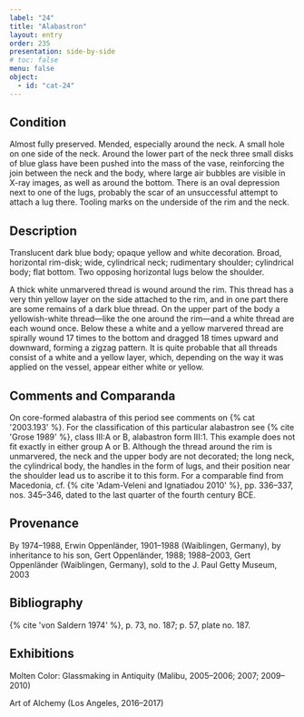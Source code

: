 ```yaml
---
label: "24"
title: "Alabastron"
layout: entry
order: 235
presentation: side-by-side
# toc: false
menu: false
object:
  - id: "cat-24"
---
```


## Condition

Almost fully preserved. Mended, especially around the neck. A small hole on one side of the neck. Around the lower part of the neck three small disks of blue glass have been pushed into the mass of the vase, reinforcing the join between the neck and the body, where large air bubbles are visible in X-ray images, as well as around the bottom. There is an oval depression next to one of the lugs, probably the scar of an unsuccessful attempt to attach a lug there. Tooling marks on the underside of the rim and the neck.

## Description

Translucent dark blue body; opaque yellow and white decoration. Broad, horizontal rim-disk; wide, cylindrical neck; rudimentary shoulder; cylindrical body; flat bottom. Two opposing horizontal lugs below the shoulder.

A thick white unmarvered thread is wound around the rim. This thread has a very thin yellow layer on the side attached to the rim, and in one part there are some remains of a dark blue thread. On the upper part of the body a yellowish-white thread—like the one around the rim—and a white thread are each wound once. Below these a white and a yellow marvered thread are spirally wound 17 times to the bottom and dragged 18 times upward and downward, forming a zigzag pattern. It is quite probable that all threads consist of a white and a yellow layer, which, depending on the way it was applied on the vessel, appear either white or yellow.

## Comments and Comparanda

On core-formed alabastra of this period see comments on {% cat '2003.193' %}. For the classification of this particular alabastron see {% cite 'Grose 1989' %}, class III:A or B, alabastron form III:1. This example does not fit exactly in either group A or B. Although the thread around the rim is unmarvered, the neck and the upper body are not decorated; the long neck, the cylindrical body, the handles in the form of lugs, and their position near the shoulder lead us to ascribe it to this form. For a comparable find from Macedonia, cf. {% cite 'Adam-Veleni and Ignatiadou 2010' %}, pp. 336–337, nos. 345–346, dated to the last quarter of the fourth century BCE.

## Provenance

By 1974–1988, Erwin Oppenländer, 1901–1988 (Waiblingen, Germany), by inheritance to his son, Gert Oppenländer, 1988; 1988–2003, Gert Oppenländer (Waiblingen, Germany), sold to the J. Paul Getty Museum, 2003

## Bibliography

{% cite 'von Saldern 1974' %}, p. 73, no. 187; p. 57, plate no. 187.

## Exhibitions

Molten Color: Glassmaking in Antiquity (Malibu, 2005–2006; 2007; 2009–2010)

Art of Alchemy (Los Angeles, 2016–2017)
